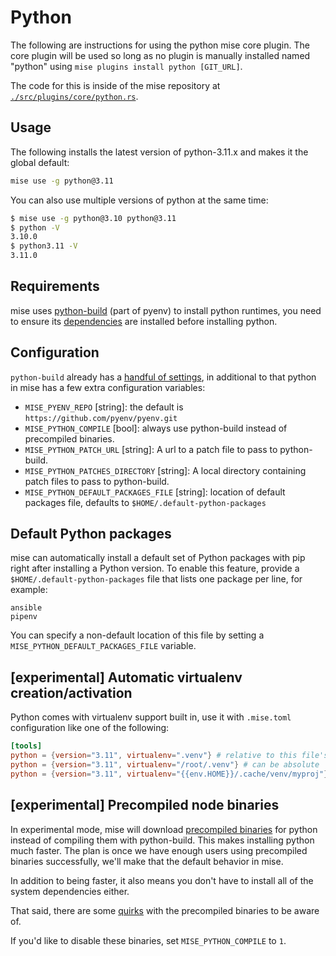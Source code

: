 # Python

The following are instructions for using the python mise core plugin. The core plugin will be used so long as no plugin is manually
installed named "python" using `mise plugins install python [GIT_URL]`.

The code for this is inside of the mise repository at [`./src/plugins/core/python.rs`](https://github.com/jdx/mise/blob/main/src/plugins/core/python.rs).

## Usage

The following installs the latest version of python-3.11.x and makes it the global
default:

```sh
mise use -g python@3.11
```

You can also use multiple versions of python at the same time:

```sh
$ mise use -g python@3.10 python@3.11
$ python -V
3.10.0
$ python3.11 -V
3.11.0
```

## Requirements

mise uses [python-build](https://github.com/pyenv/pyenv/tree/master/plugins/python-build) (part of pyenv) to install python runtimes, you need to ensure its [dependencies](https://github.com/pyenv/pyenv/wiki#suggested-build-environment) are installed before installing python.

## Configuration

`python-build` already has a [handful of settings](https://github.com/pyenv/pyenv/tree/master/plugins/python-build), in
additional to that python in mise has a few extra configuration variables:

- `MISE_PYENV_REPO` [string]: the default is `https://github.com/pyenv/pyenv.git`
- `MISE_PYTHON_COMPILE` [bool]: always use python-build instead of precompiled binaries.
- `MISE_PYTHON_PATCH_URL` [string]: A url to a patch file to pass to python-build.
- `MISE_PYTHON_PATCHES_DIRECTORY` [string]: A local directory containing patch files to pass to python-build.
- `MISE_PYTHON_DEFAULT_PACKAGES_FILE` [string]: location of default packages file, defaults to `$HOME/.default-python-packages`

## Default Python packages

mise can automatically install a default set of Python packages with pip right after installing a Python version. To enable this feature, provide a `$HOME/.default-python-packages` file that lists one package per line, for example:

```text
ansible
pipenv
```

You can specify a non-default location of this file by setting a `MISE_PYTHON_DEFAULT_PACKAGES_FILE` variable.

## [experimental] Automatic virtualenv creation/activation

Python comes with virtualenv support built in, use it with `.mise.toml` configuration like
one of the following:

```toml
[tools]
python = {version="3.11", virtualenv=".venv"} # relative to this file's directory
python = {version="3.11", virtualenv="/root/.venv"} # can be absolute
python = {version="3.11", virtualenv="{{env.HOME}}/.cache/venv/myproj"} # can use templates
```

## [experimental] Precompiled node binaries

In experimental mode, mise will download [precompiled binaries](https://github.com/indygreg/python-build-standalone)
for python instead of compiling them
with python-build. This makes installing python much faster. The plan is once
we have enough users using precompiled binaries successfully, we'll make
that the default behavior in mise.

In addition to being faster, it also means you don't have to install
all of the system dependencies either.

That said, there are some [quirks](https://github.com/indygreg/python-build-standalone/blob/main/docs/quirks.rst)
with the precompiled binaries to be aware of.

If you'd like to disable these binaries, set `MISE_PYTHON_COMPILE` to `1`.
